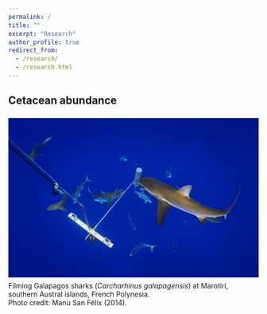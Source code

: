 ```yaml
---
permalink: /
title: ""
excerpt: "Research"
author_profile: true
redirect_from:
  - /research/
  - /research.html
---
```



<h2>Cetacean abundance</h2>

<img class="manusanfelix" src='/images/Manu_San_Felix_Rapa.jpg' vspace="5">
<figcaption>Filming Galapagos sharks (<em>Carcharhinus galapagensis</em>) at Marotiri, southern Austral islands, French Polynesia. <br>Photo credit: Manu San Félix (2014).</figcaption>
